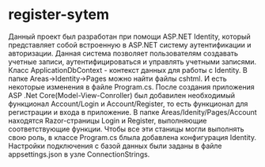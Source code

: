 # register-sytem
Данный проект был разработан при помощи ASP.NET Identity, который представляет собой встроенную в ASP.NET систему аутентификации и авторизации. Данная система позволяет пользователям создавать учетные записи, аутентифицироваться и управлять учетными записями. 
Класс ApplicationDbContext - контекст данных для работы с Identity. В папке Areas->Identity->Pages можно найти файлы cshtml. И есть некоторые изменения в файле Program.cs.
После создания приложения ASP .Net Core(Model-View-Conroller) был добавилен необходимый функционал  Account/Login и Account/Register, то есть функционал для регистрации и входа в приложение.
В папке Areas/Idenity/Pages/Account находятся Razor-страницы Login и Register, выполняющие соответствующие функции. 
Чтобы все эти станицы могли выполнять свою роль, в классе Program.cs блыла добавлена конфигурация Identity. Настройки подключения с базой данных были заданы в файле appsettings.json в узле ConnectionStrings.
